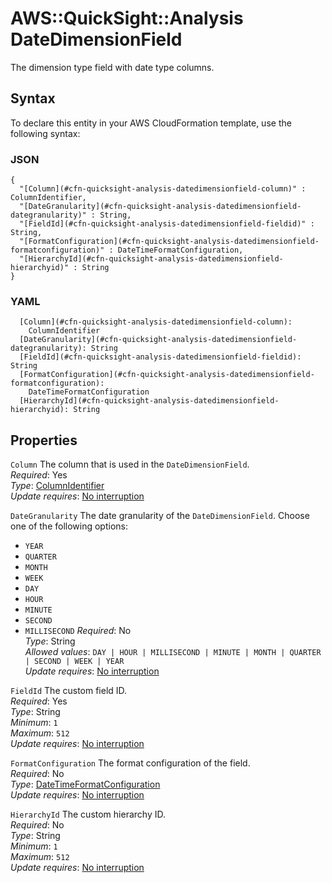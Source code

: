 # AWS::QuickSight::Analysis DateDimensionField<a name="aws-properties-quicksight-analysis-datedimensionfield"></a>

The dimension type field with date type columns\.

## Syntax<a name="aws-properties-quicksight-analysis-datedimensionfield-syntax"></a>

To declare this entity in your AWS CloudFormation template, use the following syntax:

### JSON<a name="aws-properties-quicksight-analysis-datedimensionfield-syntax.json"></a>

```
{
  "[Column](#cfn-quicksight-analysis-datedimensionfield-column)" : ColumnIdentifier,
  "[DateGranularity](#cfn-quicksight-analysis-datedimensionfield-dategranularity)" : String,
  "[FieldId](#cfn-quicksight-analysis-datedimensionfield-fieldid)" : String,
  "[FormatConfiguration](#cfn-quicksight-analysis-datedimensionfield-formatconfiguration)" : DateTimeFormatConfiguration,
  "[HierarchyId](#cfn-quicksight-analysis-datedimensionfield-hierarchyid)" : String
}
```

### YAML<a name="aws-properties-quicksight-analysis-datedimensionfield-syntax.yaml"></a>

```
  [Column](#cfn-quicksight-analysis-datedimensionfield-column): 
    ColumnIdentifier
  [DateGranularity](#cfn-quicksight-analysis-datedimensionfield-dategranularity): String
  [FieldId](#cfn-quicksight-analysis-datedimensionfield-fieldid): String
  [FormatConfiguration](#cfn-quicksight-analysis-datedimensionfield-formatconfiguration): 
    DateTimeFormatConfiguration
  [HierarchyId](#cfn-quicksight-analysis-datedimensionfield-hierarchyid): String
```

## Properties<a name="aws-properties-quicksight-analysis-datedimensionfield-properties"></a>

`Column`  <a name="cfn-quicksight-analysis-datedimensionfield-column"></a>
The column that is used in the `DateDimensionField`\.  
*Required*: Yes  
*Type*: [ColumnIdentifier](aws-properties-quicksight-analysis-columnidentifier.md)  
*Update requires*: [No interruption](https://docs.aws.amazon.com/AWSCloudFormation/latest/UserGuide/using-cfn-updating-stacks-update-behaviors.html#update-no-interrupt)

`DateGranularity`  <a name="cfn-quicksight-analysis-datedimensionfield-dategranularity"></a>
The date granularity of the `DateDimensionField`\. Choose one of the following options:  
+  `YEAR` 
+  `QUARTER` 
+  `MONTH` 
+  `WEEK` 
+  `DAY` 
+  `HOUR` 
+  `MINUTE` 
+  `SECOND` 
+  `MILLISECOND` 
*Required*: No  
*Type*: String  
*Allowed values*: `DAY | HOUR | MILLISECOND | MINUTE | MONTH | QUARTER | SECOND | WEEK | YEAR`  
*Update requires*: [No interruption](https://docs.aws.amazon.com/AWSCloudFormation/latest/UserGuide/using-cfn-updating-stacks-update-behaviors.html#update-no-interrupt)

`FieldId`  <a name="cfn-quicksight-analysis-datedimensionfield-fieldid"></a>
The custom field ID\.  
*Required*: Yes  
*Type*: String  
*Minimum*: `1`  
*Maximum*: `512`  
*Update requires*: [No interruption](https://docs.aws.amazon.com/AWSCloudFormation/latest/UserGuide/using-cfn-updating-stacks-update-behaviors.html#update-no-interrupt)

`FormatConfiguration`  <a name="cfn-quicksight-analysis-datedimensionfield-formatconfiguration"></a>
The format configuration of the field\.  
*Required*: No  
*Type*: [DateTimeFormatConfiguration](aws-properties-quicksight-analysis-datetimeformatconfiguration.md)  
*Update requires*: [No interruption](https://docs.aws.amazon.com/AWSCloudFormation/latest/UserGuide/using-cfn-updating-stacks-update-behaviors.html#update-no-interrupt)

`HierarchyId`  <a name="cfn-quicksight-analysis-datedimensionfield-hierarchyid"></a>
The custom hierarchy ID\.  
*Required*: No  
*Type*: String  
*Minimum*: `1`  
*Maximum*: `512`  
*Update requires*: [No interruption](https://docs.aws.amazon.com/AWSCloudFormation/latest/UserGuide/using-cfn-updating-stacks-update-behaviors.html#update-no-interrupt)